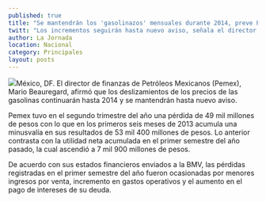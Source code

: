 ```yaml
---
published: true
title: "Se mantendrán los 'gasolinazos' mensuales durante 2014, preve Pemex"
twitt: "Los incrementos seguirán hasta nuevo aviso, señala el director de Finanzas de la partaestatal."
author: La Jornada
location: Nacional
category: Principales
layout: posts
---
```


![](http://i.imgur.com/s5emC3Mm.jpg)México, DF. El director de finanzas de Petróleos Mexicanos (Pemex), Mario Beauregard, afirmó que los deslizamientos de los precios de las gasolinas continuarán hasta 2014 y se mantendrán hasta nuevo aviso.

Pemex tuvo en el segundo trimestre del año una pérdida de 49 mil millones de pesos con lo que en los primeros seis meses de 2013 acumula una minusvalía en sus resultados de 53 mil 400 millones de pesos. Lo anterior contrasta con la utilidad neta acumulada en el primer semestre del año pasado, la cual ascendió a 7 mil 900 millones de pesos.

De acuerdo con sus estados financieros enviados a la BMV, las pérdidas registradas en el primer semestre del año fueron ocasionadas por menores ingresos por venta, incremento en gastos operativos y el aumento en el pago de intereses de su deuda.
